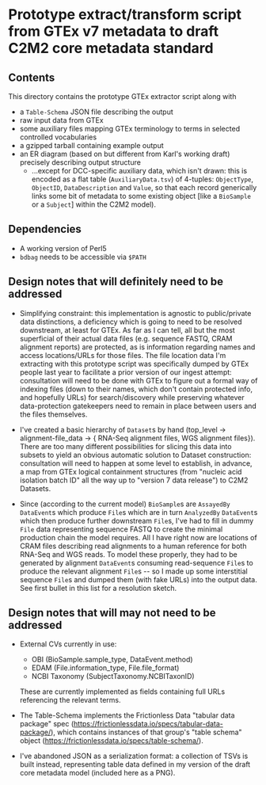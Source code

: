 # Prototype extract/transform script from GTEx v7 metadata to draft C2M2 core metadata standard

## Contents

This directory contains the prototype GTEx extractor script along with
- a `Table-Schema` JSON file describing the output
- raw input data from GTEx
- some auxiliary files mapping GTEx terminology to terms in selected controlled vocabularies
- a gzipped tarball containing example output
- an ER diagram (based on but different from Karl's working draft) precisely describing output structure
  - ...except for DCC-specific auxiliary data, which isn't drawn: this is encoded as a flat table (`AuxiliaryData.tsv`) of 4-tuples: `ObjectType`, `ObjectID`, `DataDescription` and `Value`, so that each record generically links some bit of metadata to some existing object \[like a `BioSample` or a `Subject`\] within the C2M2 model).

## Dependencies

- A working version of Perl5
- `bdbag` needs to be accessible via `$PATH`

## Design notes that will definitely need to be addressed

- Simplifying constraint: this implementation is agnostic to public/private data distinctions, a deficiency which is going to need to be resolved downstream, at least for GTEx. As far as I can tell, all but the most superficial of their actual data files (e.g. sequence FASTQ, CRAM alignment reports) are protected, as is information regarding names and access locations/URLs for those files. The file location data I'm extracting with this prototype script was specifically dumped by GTEx people last year to facilitate a prior version of our ingest attempt: consultation will need to be done with GTEx to figure out a formal way of indexing files (down to their names, which don't contain protected info, and hopefully URLs) for search/discovery while preserving whatever data-protection gatekeepers need to remain in place between users and the files themselves.

- I've created a basic hierarchy of `Dataset`s by hand (top_level -> alignment-file_data -> { RNA-Seq alignment files, WGS alignment files}). There are too many different possibilities for slicing this data into subsets to yield an obvious automatic solution to Dataset construction: consultation will need to happen at some level to establish, in advance, a map from GTEx logical containment structures (from "nucleic acid isolation batch ID" all the way up to "version 7 data release") to C2M2 Datasets.

- Since (according to the current model) `BioSample`s are `AssayedBy` `DataEvent`s which produce `File`s which are in turn `AnalyzedBy` `DataEvent`s which then produce further downstream `File`s, I've had to fill in dummy `File` data representing sequence FASTQ to create the minimal production chain the model requires. All I have right now are locations of CRAM files describing read alignments to a human reference for both RNA-Seq and WGS reads. To model these properly, they had to be generated by alignment `DataEvent`s consuming read-sequence `File`s to produce the relevant alignment `File`s -- so I made up some interstitial sequence `File`s and dumped them (with fake URLs) into the output data. See first bullet in this list for a resolution sketch.

## Design notes that will may not need to be addressed

- External CVs currently in use:
  - OBI (BioSample.sample_type, DataEvent.method)
  - EDAM (File.information_type, File.file_format)
  - NCBI Taxonomy (SubjectTaxonomy.NCBITaxonID)
  
  These are currently implemented as fields containing full URLs referencing the relevant terms.

- The Table-Schema implements the Frictionless Data "tabular data package" spec (https://frictionlessdata.io/specs/tabular-data-package/), which contains instances of that group's "table schema" object (https://frictionlessdata.io/specs/table-schema/).

- I've abandoned JSON as a serialization format: a collection of TSVs is built instead, representing table data defined in my version of the draft core metadata model (included here as a PNG).


